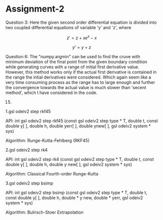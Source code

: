 # Assignment-2

Question 3:
Here the given second order differential equation is divided into two coupled differential equations of variable 'y' and 'z', where 


```math
z' = z + x e^{x} - x 
```
```math
y' = y + z
```

Question 6:
The "numpy.argmin" can be used to find the cruve with minimum deviation of the final point from the given boundary condition while generating curves with a range of initial first derivative value. However, this method works only if the actual first derivative is contained in the range the intial derivatives were considered. Which again seem like a very time consuming process as the range has to large enough and further the convergence towards the actual value is much slower than 'secent method', which I have considered in the code.



15.
1.gsl odeiv2 step rkf45

API: int gsl odeiv2 step rkf45 (const gsl odeiv2 step type * T, double t, const double y[ ], double h,
double yerr[ ], double ynew[ ], gsl odeiv2 system * sys)

Algorithm: Runge-Kutta-Fehlberg (RKF45)

2.gsl odeiv2 step rk4

API: int gsl odeiv2 step rk4 (const gsl odeiv2 step type * T, double t, const double y[ ], double h, double
y new[ ], gsl odeiv2 system * sys)

Algorithm: Classical Fourth-order Runge-Kutta

3.gsl odeiv2 step bsimp

API: int gsl odeiv2 step bsimp (const gsl odeiv2 step type * T, double t, const double y[ ], double h,
double * y new, double * yerr, gsl odeiv2 system * sys)

Algorithm: Bulirsch-Stoer Extrapolation


